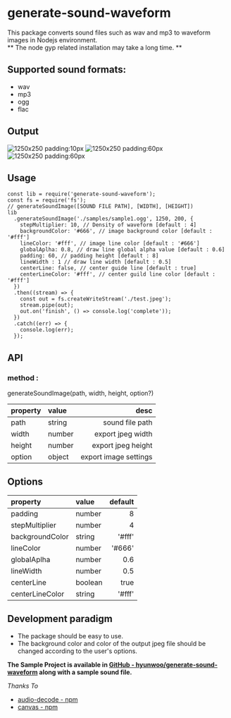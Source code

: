 # generate-sound-waveform

This package converts sound files such as wav and mp3 to waveform images in Nodejs environment.\
** The node gyp related installation may take a long time. **

## Supported sound formats:

- wav
- mp3
- ogg
- flac

## Output

![1250x250 padding:10px](https://hyunwoo.io/generate-sound-waveform/test.jpeg)
![1250x250 padding:60px](https://hyunwoo.io/generate-sound-waveform/test2.jpeg)
![1250x250 padding:60px](https://hyunwoo.io/generate-sound-waveform/test3.jpeg)

## Usage

```
const lib = require('generate-sound-waveform');
const fs = require('fs');
// generateSoundImage([SOUND FILE PATH], [WIDTH], [HEIGHT])
lib
  .generateSoundImage('./samples/sample1.ogg', 1250, 200, {
    stepMultiplier: 10, // Density of waveform [default : 4]
    backgroundColor: '#666', // image background color [default : '#fff']
    lineColor: '#fff', // image line color [default : '#666']
    globalAplha: 0.8, // draw line global alpha value [default : 0.6]
    padding: 60, // padding height [default : 8]
    lineWidth : 1 // draw line width [default : 0.5]
    centerLine: false, // center guide line [default : true]
    centerLineColor: '#fff', // center guild line color [default : '#fff']
  })
  .then((stream) => {
    const out = fs.createWriteStream('./test.jpeg');
    stream.pipe(out);
    out.on('finish', () => console.log('complete'));
  })
  .catch((err) => {
    console.log(err);
  });
```

## API

### method :

generateSoundImage(path, width, height, option?)

| property | value  |                  desc |
| :------- | :----- | --------------------: |
| path     | string |       sound file path |
| width    | number |     export jpeg width |
| height   | number |    export jpeg height |
| option   | object | export image settings |

## Options

| property        | value   | default |
| :-------------- | :------ | ------: |
| padding         | number  |       8 |
| stepMultiplier  | number  |       4 |
| backgroundColor | string  |  '#fff' |
| lineColor       | number  |  '#666' |
| globalAplha     | number  |     0.6 |
| lineWidth       | number  |     0.5 |
| centerLine      | boolean |    true |
| centerLineColor | string  |  '#fff' |

## Development paradigm

- The package should be easy to use.
- The background color and color of the output jpeg file should be changed according to the user's options.

**The Sample Project is available in [GitHub - hyunwoo/generate-sound-waveform](https://github.com/hyunwoo/generate-sound-waveform) along with a sample sound file.**

_Thanks To_

- [audio-decode - npm](https://www.npmjs.com/package/audio-decode)
- [canvas - npm](https://www.npmjs.com/package/canvas)
